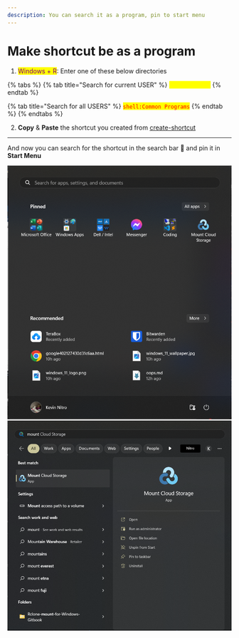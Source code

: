 ```yaml
---
description: You can search it as a program, pin to start menu
---
```


# Make shortcut be as a program

1. <mark style="color:purple;">Windows + R</mark>: Enter one of these below directories

{% tabs %}
{% tab title="Search for current USER" %}
<mark style="color:yellow;">`shell:Program`</mark>
{% endtab %}

{% tab title="Search for all USERS" %}
<mark style="color:red;">`shell:Common Programs`</mark>
{% endtab %}
{% endtabs %}

2. **Copy** & **Paste** the shortcut you created from [create-shortcut](create-shortcut/ "mention")

***

And now you can search for the shortcut in the search bar 🔎 and pin it in **Start Menu**

![It can be pin on Start Menu](<../.gitbook/assets/Start Menu pin preview.png>)![It's searchable](<../.gitbook/assets/Search shortcut preview.png>)
